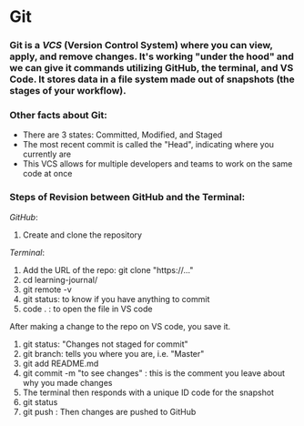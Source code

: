 # Git

### Git is a *VCS* (Version Control System) where you can view, apply, and remove changes. It's working "under the hood" and we can give it commands utilizing GitHub, the terminal, and VS Code. It stores data in a file system made out of snapshots (the stages of your workflow).

### Other facts about Git:
- There are 3 states: Committed, Modified, and Staged
- The most recent commit is called the "Head", indicating where you currently are
- This VCS allows for multiple developers and teams to work on the same code at once

### Steps of Revision between GitHub and the Terminal:
_GitHub_:
1. Create and clone the repository

_Terminal_:
1. Add the URL of the repo: git clone "https://..."
1. cd learning-journal/
1. git remote -v
1. git status: to know if you have anything to commit
1. code . : to open the file in VS code

After making a change to the repo on VS code, you save it.
1. git status: "Changes not staged for commit"
1. git branch: tells you where you are, i.e. "Master"
1. git add README.md
1. git commit -m "to see changes" : this is the comment you leave about why you made changes
1. The terminal then responds with a unique ID code for the snapshot
1. git status
1. git push : Then changes are pushed to GitHub

